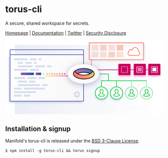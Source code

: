 # torus-cli

A secure, shared workspace for secrets.

[Homepage](https://torus.sh) | [Documentation](https://torus.sh/docs) | [Twitter](https://twitter.com/toruscli) | [Security Disclosure](./npm/README.md#security-disclosure)

![](./graphic.png)

## Installation & signup

Manifold's torus-cli is released under the [BSD 3-Clause License](./LICENSE.md).

```
$ npm install -g torus-cli && torus signup
```
